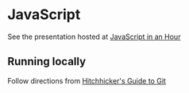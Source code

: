 # JavaScript

See the presentation hosted at [JavaScript in an Hour](https://javascript-in-an-hour.netlify.com/)

## Running locally

Follow directions from [Hitchhicker's Guide to Git](../hitchhickers-guide-to-git/README.md#running-locally)